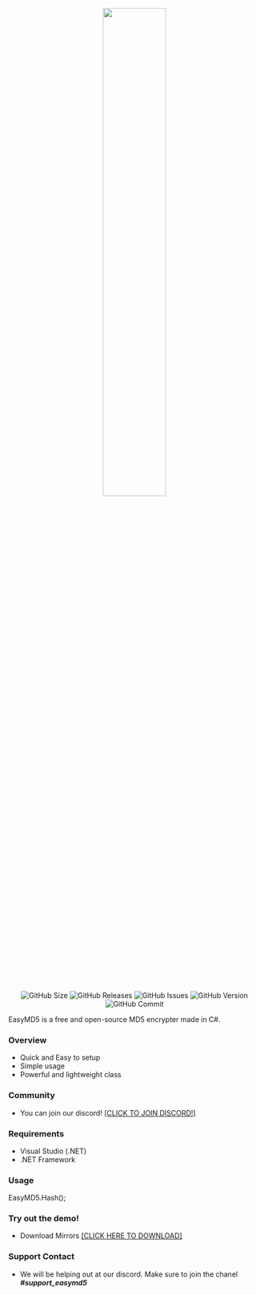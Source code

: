 <p align="center"><img src="https://cdn.existnetwork.xyz/images/easymd5.png" width="50%" /></p>
<p align="center"><img src="https://img.shields.io/github/repo-size/height229/EasyMD5?label=Size" alt="GitHub Size" /> <img src="https://img.shields.io/github/downloads/height229/EasyMD5/total?label=Downloads" alt="GitHub Releases" /> <img src="https://img.shields.io/github/issues/height229/EasyMD5?label=Issues" alt="GitHub Issues" /> <img src="https://img.shields.io/github/manifest-json/v/height229/EasyMD5?label=Version" alt="GitHub Version" /> <img src="https://img.shields.io/github/last-commit/height229/EasyMD5?label=Last%20Commit" alt="GitHub Commit" /></p>
<p style="text-align: left;">EasyMD5 is a free and open-source MD5 encrypter made in C#.</p>
<h3>Overview</h3>
<ul>
<li>Quick and Easy to setup</li>
<li>Simple usage</li>
<li>Powerful and lightweight class</li>
</ul>
<h3>Community</h3>
<ul>
<li>You can join our discord! <a href="https://discord.com/invite/7WFGzWa">[CLICK TO JOIN DISCORD!]</a></li>
</ul>
<h3>Requirements</h3>
<ul>
<li>Visual Studio (.NET)</li>
<li>.NET Framework</li>
</ul>
<h3>Usage</h3>
<p>EasyMD5.Hash();</p>
<h3>Try out the demo!</h3>
<ul>
<li>Download Mirrors <a href="https://devilfiles.xyz/mirror.html">[CLICK HERE TO DOWNLOAD]</a></li>
</ul>
<h3>Support Contact</h3>
<ul>
<li>We will be helping out at our discord. Make sure to join the chanel <strong><em>#support_easymd5</em></strong></li>
</ul>

